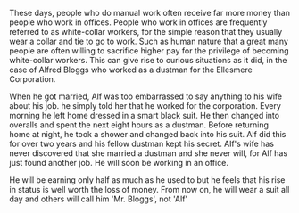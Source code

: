 These days, people who do manual work often receive far more money than people who work in offices. People who work in offices are frequently referred to as white-collar workers, for the simple reason that they usually wear a collar and tie to go to work. Such as human nature that a great many people are often willing to sacrifice higher pay for the privilege of becoming white-collar workers. This can give rise to curious situations as it did, in the case of Alfred Bloggs who worked as a dustman for the Ellesmere Corporation.

When he got married, Alf was too embarrassed to say anything to his wife about his job. he simply told her that he worked for the corporation. Every morning he left home dressed in a smart black suit. He then changed into overalls and spent the next eight hours as a dustman. Before returning home at night, he took a shower and changed back into his suit. Alf did this for over two years and his fellow dustman kept his secret. Alf's wife has never discovered that she married a dustman and she never will, for Alf has just found another job. He will soon be working in an office.

He will be earning only half as much as he used to but he feels that his rise in status is well worth the loss of money. From now on, he will wear a suit all day and others will call him 'Mr. Bloggs', not 'Alf'
